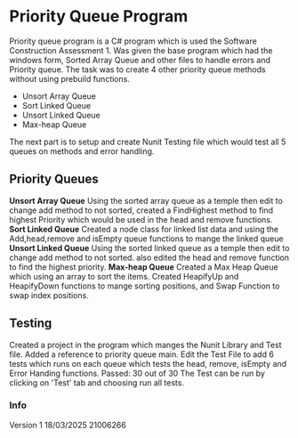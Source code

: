 # Priority Queue Program
Priority queue program is a C# program which is used the Software Construction Assessment 1. Was given the base program which had the windows form, Sorted Array Queue and other files to handle errors and Priority queue.
The task was to create 4 other priority queue methods without using prebuild functions. 
- Unsort Array Queue
- Sort Linked Queue
- Unsort Linked Queue
- Max-heap Queue

The next part is to setup and create Nunit Testing file which would test all 5 queues on methods and error handling.

## Priority Queues
**Unsort Array Queue**
Using the sorted array queue as a temple then edit to change add method to not sorted, created a FindHighest method to find highest Priority which would be used in the head and remove functions.
**Sort Linked Queue**
Created a node class for linked list data and using the Add,head,remove and isEmpty queue functions to mange the linked queue
**Unsort Linked Queue**
Using the sorted linked queue as a temple then edit to change add method to not sorted. also edited the head and remove function to find the highest priority.
**Max-heap Queue**
Created a Max Heap Queue which using an array to sort the items. Created HeapifyUp and HeapifyDown functions to mange sorting positions, and Swap Function to swap index positions.

## Testing
Created a project in the program which manges the Nunit Library and Test file. 
Added a reference to priority queue main.
Edit the Test File to add 6 tests which runs on each queue which tests the head, remove, isEmpty and Error Handing functions.
Passed: 30 out of 30
The Test can be run by clicking on 'Test' tab and choosing run all tests.

### Info
Version 1
18/03/2025
21006266